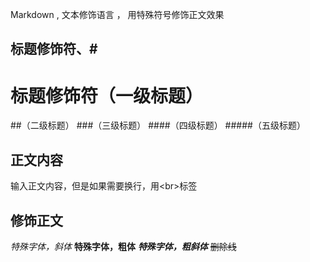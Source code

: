 Markdown , 文本修饰语言 ， 用特殊符号修饰正文效果<br>

## 标题修饰符、#

# 标题修饰符（一级标题）
##（二级标题）
###（三级标题）
####（四级标题）
#####（五级标题）

## 正文内容

   输入正文内容，但是如果需要换行，用\<br\>标签

## 修饰正文

 *特殊字体，斜体*
 **特殊字体，粗体**
 ***特殊字体，粗斜体***
 ~~删除线~~
